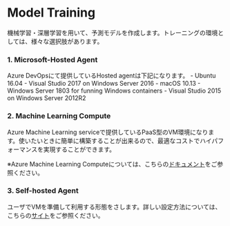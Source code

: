 # Model Training
 機械学習・深層学習を用いて、予測モデルを作成します。トレーニングの環境としては、様々な選択肢があります。

### 1. Microsoft-Hosted Agent
Azure DevOpsにて提供しているHosted agentは下記になります。
    - Ubuntu 16.04
    - Visual Studio 2017 on Windows Server 2016
    - macOS 10.13
    - Windows Server 1803 for funning Windows containers
    - Visual Studio 2015 on Windows Server 2012R2

### 2. Machine Learning Compute  
Azure Machine Learning serviceで提供しているPaaS型のVM環境になります。使いたいときに簡単に構築することが出来るので、最適なコストでハイパフォーマンスを実現することができます。

   ※Azure Machine Learning Computeについては、こちらの[ドキュメント](https://docs.microsoft.com/ja-jp/azure/machine-learning/service/how-to-set-up-training-targets#amlcompute)をご参照ください。

### 3. Self-hosted Agent
ユーザでVMを準備して利用する形態をさします。詳しい設定方法については、こちらの[サイト](https://qiita.com/taminami/items/9f44e8cb72e70b783c1b)をご参照ください。